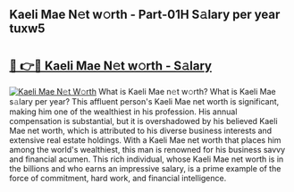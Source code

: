 ## Kaeli Mae N𝚎t w𝚘rth - Part-01H S𝚊lary per year tuxw5

# <h2><a href="http://gc127jx.nevu.top/?p=Kaeli+Mae">🔗 👉🔴 Kaeli Mae N𝚎t w𝚘rth - S𝚊lary</a></h2>

[![Kaeli Mae N𝚎t W𝚘rth](https://i.imgur.com/Oavwk0R.jpeg)](http://gc127jx.nevu.top/?p=Kaeli+Mae)
What is Kaeli Mae n𝚎t w𝚘rth? What is Kaeli Mae s𝚊lary per year?
This affluent person's Kaeli Mae net worth is significant, making him one of the wealthiest in his profession. His annual compensation is substantial, but it is overshadowed by his believed Kaeli Mae net worth, which is attributed to his diverse business interests and extensive real estate holdings. With a Kaeli Mae net worth that places him among the world's wealthiest, this man is renowned for his business savvy and financial acumen. This rich individual, whose Kaeli Mae net worth is in the billions and who earns an impressive salary, is a prime example of the force of commitment, hard work, and financial intelligence.
